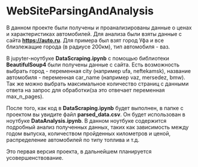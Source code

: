 # WebSiteParsingAndAnalysis
 
В данном проекте были получены и проанализированы 
данные о ценах и характеристиках автомобилей.
Для анализа были взяты данные с сайта **https://auto.ru**. 
Для примера был взят город Уфа и все близлежащие города (в радиусе 200км), 
тип автомобиля - ваз.

В jupyter-ноутбуке **DataScraping.ipynb** с помощью библиотеки **BeautifulSoup4** 
были получены данные с сайта. Есть возможность выбрать 
город - переменная city (например ufa, neftekamsk), 
название автомобиля - переменная car_name (например vaz, mersedez, bmw). 
Так же можно выбрать максимальное
количество страниц с данными ответа на запрос для обработки(за это отвечает 
переменная max_n_pages). 

После того, как код в **DataScraping.ipynb** будет выполнен, 
в папке с проектом вы увидите файл **parsed_data.csv**. Он будет 
использован в ноутбуке **DataAnalysis.ipynb**. В данном ноутбуке
содержится подробный анализ полученных данных, таких как
зависимость между годом выпуска, количеством пройденных километров
и ценой, распределение автомобилей по типу топлива и т.д.

Это первая версия проекта, в дальнейшем планируется усовершенствование.